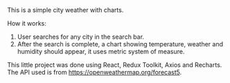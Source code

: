 This is a simple city weather with charts.

How it works:

  1. User searches for any city in the search bar.
  2. After the search is complete, a chart showing temperature, weather and humidity should appear, it uses metric system of measure.

This little project was done using React, Redux Toolkit, Axios and Recharts.
The API used is from https://openweathermap.org/forecast5.
